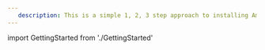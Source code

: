 ```yaml
---
   description: This is a simple 1, 2, 3 step approach to installing Ambassador with links to next steps.
---
```


import GettingStarted from './GettingStarted'

<GettingStarted/>
